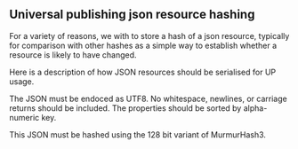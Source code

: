 ## Universal publishing json resource hashing

For a variety of reasons, we with to store a hash of a json resource, typically for comparison with other hashes as a simple way to establish whether a resource is likely to have changed.

Here is a description of how JSON resources should be serialised for UP usage.

The JSON must be endoced as UTF8. No whitespace, newlines, or carriage returns should be included.  The properties should be sorted by alpha-numeric key.

This JSON must be hashed using the 128 bit variant of MurmurHash3.

